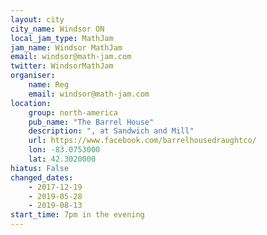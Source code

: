 ```yaml
---
layout: city
city_name: Windsor ON
local_jam_type: MathJam
jam_name: Windsor MathJam
email: windsor@math-jam.com
twitter: WindsorMathJam
organiser:
    name: Reg
    email: windsor@math-jam.com
location:
    group: north-america
    pub_name: "The Barrel House"
    description: ", at Sandwich and Mill"
    url: https://www.facebook.com/barrelhousedraughtco/
    lon: -83.0753000
    lat: 42.3020000
hiatus: False
changed_dates:
    - 2017-12-19
    - 2019-05-28
    - 2019-08-13
start_time: 7pm in the evening
---
```

